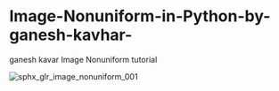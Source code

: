 # Image-Nonuniform-in-Python-by-ganesh-kavhar-
ganesh kavar Image Nonuniform tutorial 


![sphx_glr_image_nonuniform_001](https://user-images.githubusercontent.com/20369800/54879713-3685a300-4e62-11e9-805f-13e6ea4efb32.png)
